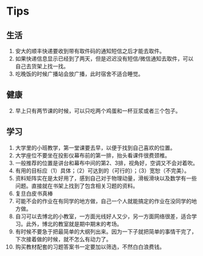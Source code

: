 # Tips

## 生活

1. 安大的顺丰快递要收到带有取件码的通知短信之后才能去取件。
3. 如果快递信息显示已经到了两天，但是迟迟没有短信/微信通知去取件，可以自己去货架上找一找。
4. 吃晚饭的时候广播站会放广播，此时宿舍不适合睡觉。

## 健康

2. 早上只有两节课的时候，可以只吃两个鸡蛋和一杯豆浆或者三个包子。

## 学习

1. 大学里的小班教学，第一堂课要去早，以便于找到自己喜欢的位置。
2. 大学座位不要坐在投影仪幕布前的第一排，抬头看课件很费颈椎。
3. 一般推荐的位置是讲台和幕布中间的第2、3排，视角好，空调又不会对着吹。
4. 有用的目标应（1）具体；（2）可达到的（可行的）；（3）宽恕（不完美）。
5. 资料矩阵实在是太好用了，感到自己对于物理动量，滑板滑块以及数学有一些问题。直接就在书架上找到了包含相关习题的资料。
6. 复旦白皮书真棒
7. 可能不会的作业在有同学的地方做，自己一个人就能搞定的作业在没同学的地方做。
8. 自习可以去博北的小教室，一方面光线好人又少，另一方面网络很差，适合学习。此外，博北的教室就是期中期末的考场。
9. 有时候不要急于把最简单的大纲列出来。因为一下子就把简单的事情干完了，下次接着做的时候，就不怎么有动力了。
10. 购买教材配套的习题答案书一定要加以筛选，不然白白浪费钱。